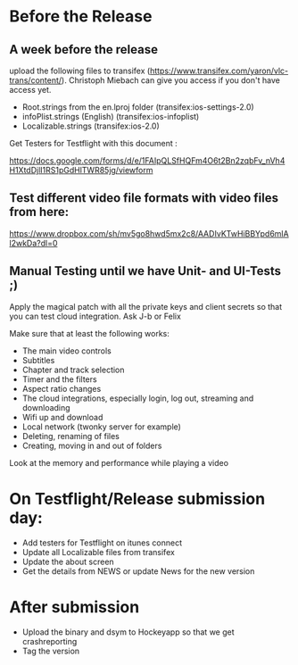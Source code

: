 
# Before the Release

## A week before the release 

upload the following files to transifex (https://www.transifex.com/yaron/vlc-trans/content/).
Christoph Miebach can give you access if you don't have access yet.

* Root.strings from the en.lproj folder (transifex:ios-settings-2.0)
* infoPlist.strings (English) (transifex:ios-infoplist)
* Localizable.strings (transifex:ios-2.0)

Get Testers for Testflight with this document :

https://docs.google.com/forms/d/e/1FAIpQLSfHQFm4O6t2Bn2zqbFv_nVh4H1XtdDjlI1RS1pGdHlTWR85jg/viewform

## Test different video file formats with video files from here:

https://www.dropbox.com/sh/mv5go8hwd5mx2c8/AADIvKTwHiBBYpd6mlAl2wkDa?dl=0

## Manual Testing until we have Unit- and UI-Tests ;) 
Apply the magical patch with all the private keys and client secrets so that you can test cloud integration. Ask J-b or Felix

Make sure that at least the following works:
* The main video controls
* Subtitles
* Chapter and track selection
* Timer and the filters
* Aspect ratio changes
* The cloud integrations, especially login, log out, streaming and downloading
* Wifi up and download
* Local network (twonky server for example)
* Deleting, renaming of files
* Creating, moving in and out of folders

Look at the memory and performance while playing a video

# On Testflight/Release submission day:

* Add testers for Testflight on itunes connect
* Update all Localizable files from transifex
* Update the about screen
* Get the details from NEWS or update News for the new version

# After submission

* Upload the binary and dsym to Hockeyapp so that we get crashreporting
* Tag the version



